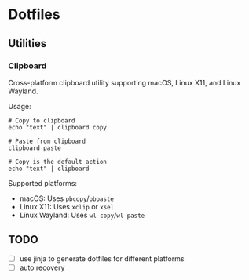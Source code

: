 # Dotfiles

## Utilities

### Clipboard
Cross-platform clipboard utility supporting macOS, Linux X11, and Linux Wayland.

Usage:
```
# Copy to clipboard
echo "text" | clipboard copy

# Paste from clipboard  
clipboard paste

# Copy is the default action
echo "text" | clipboard
```

Supported platforms:
- macOS: Uses `pbcopy`/`pbpaste`
- Linux X11: Uses `xclip` or `xsel`
- Linux Wayland: Uses `wl-copy`/`wl-paste`

## TODO

- [ ] use jinja to generate dotfiles for different platforms
- [ ] auto recovery
